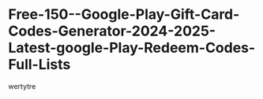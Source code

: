 # Free-150--Google-Play-Gift-Card-Codes-Generator-2024-2025-Latest-google-Play-Redeem-Codes-Full-Lists
wertytre
